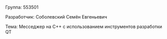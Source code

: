 Группа: 553501

Разработчик: Соболевский Семён Евгеньевич

Тема: Месседжер на С++ с использованием инструментов разработки QT

